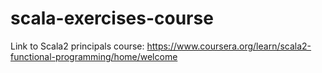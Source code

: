 # scala-exercises-course

Link to Scala2 principals course: https://www.coursera.org/learn/scala2-functional-programming/home/welcome


